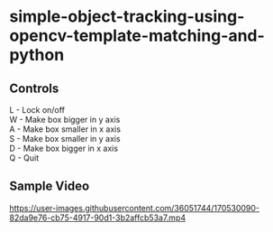 # simple-object-tracking-using-opencv-template-matching-and-python

## Controls

L - Lock on/off\
W - Make box bigger in y axis\
A - Make box smaller in x axis\
S - Make box smaller in y axis\
D - Make box bigger in x axis\
Q - Quit

## Sample Video

https://user-images.githubusercontent.com/36051744/170530090-82da9e76-cb75-4917-90d1-3b2affcb53a7.mp4

